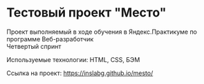 # Тестовый проект "Место"  

Проект выполняемый в ходе обучения в Яндекс.Практикуме по программе Веб-разработчик  
Четвертый спринт  

Используемые технологии: HTML, CSS, БЭМ

Ссылка на проект: https://inslabg.github.io/mesto/
